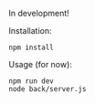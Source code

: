 In development!

Installation:
```
npm install
```

Usage (for now):
```
npm run dev
node back/server.js
```
